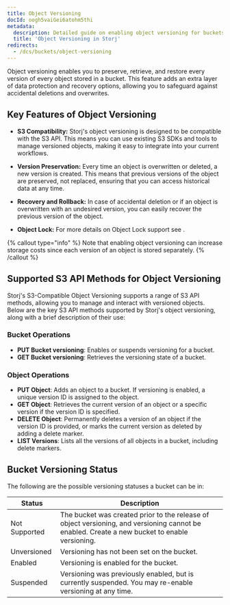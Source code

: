 ```yaml
---
title: Object Versioning
docId: oogh5vaiGei6atohm5thi
metadata:
  description: Detailed guide on enabling object versioning for buckets
  title: 'Object Versioning in Storj'
redirects:
  - /dcs/buckets/object-versioning
---
```


Object versioning enables you to preserve, retrieve, and restore every version of every object stored in a bucket. This feature adds an extra layer of data protection and recovery options, allowing you to safeguard against accidental deletions and overwrites.

## Key Features of Object Versioning

- **S3 Compatibility:** Storj's object versioning is designed to be compatible with the S3 API. This means you can use existing S3 SDKs and tools to manage versioned objects, making it easy to integrate into your current workflows.

- **Version Preservation:** Every time an object is overwritten or deleted, a new version is created. This means that previous versions of the object are preserved, not replaced, ensuring that you can access historical data at any time.

- **Recovery and Rollback:** In case of accidental deletion or if an object is overwritten with an undesired version, you can easily recover the previous version of the object.

- **Object Lock:** For more details on Object Lock support see [](docId:gjrGzPNnhpYrAGTTAUaj).

{% callout type="info" %}
Note that enabling object versioning can increase storage costs since each version of an object is stored separately.
{% /callout %}

## Supported S3 API Methods for Object Versioning

Storj's S3-Compatible Object Versioning supports a range of S3 API methods, allowing you to manage and interact with versioned objects. Below are the key S3 API methods supported by Storj's object versioning, along with a brief description of their use:

### Bucket Operations

- **PUT Bucket versioning**: Enables or suspends versioning for a bucket.
- **GET Bucket versioning**: Retrieves the versioning state of a bucket.

### Object Operations

- **PUT Object**: Adds an object to a bucket. If versioning is enabled, a unique version ID is assigned to the object.
- **GET Object**: Retrieves the current version of an object or a specific version if the version ID is specified.
- **DELETE Object**: Permanently deletes a version of an object if the version ID is provided, or marks the current version as deleted by adding a delete marker.
- **LIST Versions**: Lists all the versions of all objects in a bucket, including delete markers.

## Bucket Versioning Status

The following are the possible versioning statuses a bucket can be in:

| Status       | Description                                                                                     |
| ------------ | ----------------------------------------------------------------------------------------------- |
| Not Supported| The bucket was created prior to the release of object versioning, and versioning cannot be enabled. Create a new bucket to enable versioning. |
| Unversioned  | Versioning has not been set on the bucket.                                                      |
| Enabled      | Versioning is enabled for the bucket.                                                           |
| Suspended    | Versioning was previously enabled, but is currently suspended. You may re-enable versioning at any time. |